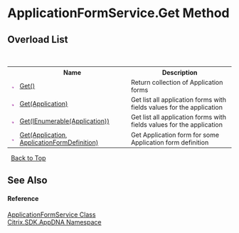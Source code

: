 # ApplicationFormService.Get Method 
 


## Overload List
&nbsp;<table><tr><th></th><th>Name</th><th>Description</th></tr><tr><td>![Public method](media/pubmethod.gif "Public method")</td><td><a href="M_Citrix_SDK_AppDNA_ApplicationFormService_Get">Get()</a></td><td>
Return collection of Application forms</td></tr><tr><td>![Public method](media/pubmethod.gif "Public method")</td><td><a href="M_Citrix_SDK_AppDNA_ApplicationFormService_Get_1">Get(Application)</a></td><td>
Get list all application forms with fields values for the application</td></tr><tr><td>![Public method](media/pubmethod.gif "Public method")</td><td><a href="M_Citrix_SDK_AppDNA_ApplicationFormService_Get_3">Get(IEnumerable(Application))</a></td><td>
Get list all application forms with fields values for the application</td></tr><tr><td>![Public method](media/pubmethod.gif "Public method")</td><td><a href="M_Citrix_SDK_AppDNA_ApplicationFormService_Get_2">Get(Application, ApplicationFormDefinition)</a></td><td>
Get Application form for some Application form definition</td></tr></table>&nbsp;
<a href="#applicationformservice.get-method">Back to Top</a>

## See Also


#### Reference
<a href="T_Citrix_SDK_AppDNA_ApplicationFormService">ApplicationFormService Class</a><br /><a href="N_Citrix_SDK_AppDNA">Citrix.SDK.AppDNA Namespace</a><br />